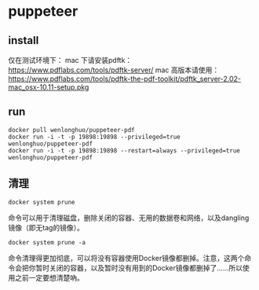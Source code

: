 # puppeteer

## install

仅在测试环境下：
mac 下请安装pdftk：
https://www.pdflabs.com/tools/pdftk-server/
mac 高版本请使用：
https://www.pdflabs.com/tools/pdftk-the-pdf-toolkit/pdftk_server-2.02-mac_osx-10.11-setup.pkg

## run

```
docker pull wenlonghuo/puppeteer-pdf
docker run -i -t -p 19898:19898 --privileged=true wenlonghuo/puppeteer-pdf
docker run -i -t -p 19898:19898 --restart=always --privileged=true wenlonghuo/puppeteer-pdf
```

## 清理
```
docker system prune
```

命令可以用于清理磁盘，删除关闭的容器、无用的数据卷和网络，以及dangling镜像（即无tag的镜像）。

```
docker system prune -a
```

命令清理得更加彻底，可以将没有容器使用Docker镜像都删掉。注意，这两个命令会把你暂时关闭的容器，以及暂时没有用到的Docker镜像都删掉了……所以使用之前一定要想清楚吶。
